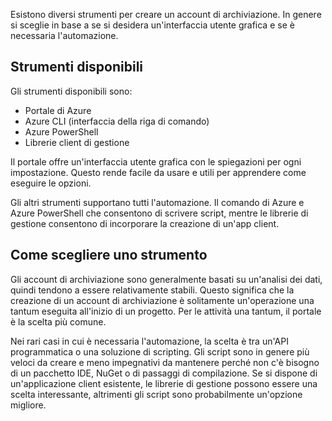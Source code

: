 Esistono diversi strumenti per creare un account di archiviazione. In genere si sceglie in base a se si desidera un'interfaccia utente grafica e se è necessaria l'automazione.

## <a name="available-tools"></a>Strumenti disponibili

Gli strumenti disponibili sono:

- Portale di Azure
- Azure CLI (interfaccia della riga di comando)
- Azure PowerShell
- Librerie client di gestione

Il portale offre un'interfaccia utente grafica con le spiegazioni per ogni impostazione. Questo rende facile da usare e utili per apprendere come eseguire le opzioni.

Gli altri strumenti supportano tutti l'automazione. Il comando di Azure e Azure PowerShell che consentono di scrivere script, mentre le librerie di gestione consentono di incorporare la creazione di un'app client.

## <a name="how-to-choose-a-tool"></a>Come scegliere uno strumento

Gli account di archiviazione sono generalmente basati su un'analisi dei dati, quindi tendono a essere relativamente stabili. Questo significa che la creazione di un account di archiviazione è solitamente un'operazione una tantum eseguita all'inizio di un progetto. Per le attività una tantum, il portale è la scelta più comune.

Nei rari casi in cui è necessaria l'automazione, la scelta è tra un'API programmatica o una soluzione di scripting. Gli script sono in genere più veloci da creare e meno impegnativi da mantenere perché non c'è bisogno di un pacchetto IDE, NuGet o di passaggi di compilazione. Se si dispone di un'applicazione client esistente, le librerie di gestione possono essere una scelta interessante, altrimenti gli script sono probabilmente un'opzione migliore.